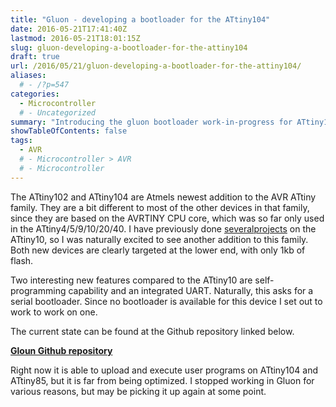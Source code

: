 ```yaml
---
title: "Gluon - developing a bootloader for the ATtiny104"
date: 2016-05-21T17:41:40Z
lastmod: 2016-05-21T18:01:15Z
slug: gluon-developing-a-bootloader-for-the-attiny104
draft: true
url: /2016/05/21/gluon-developing-a-bootloader-for-the-attiny104/
aliases:
  # - /?p=547
categories:
  - Microcontroller
  # - Uncategorized
summary: "Introducing the gluon bootloader work-in-progress for ATtiny104 parts, reusing Tiny Program Loader building blocks."
showTableOfContents: false
tags:
  - AVR
  # - Microcontroller > AVR
  # - Microcontroller
---
```


The ATtiny102 and ATtiny104 are Atmels newest addition to the AVR ATtiny family. They are a bit different to most of the other devices in that family, since they are based on the AVRTINY CPU core, which was so far only used in the ATtiny4/5/9/10/20/40. I have previously done [several](https://cpldcpu.wordpress.com/2014/03/19/%c2%b5-wire-usb-on-an-attiny-10/)[projects](https://github.com/cpldcpu/TinyTouchButton) on the ATtiny10, so I was naturally excited to see another addition to this family. Both new devices are clearly targeted at the lower end, with only 1kb of flash.

Two interesting new features compared to the ATtiny10 are self-programming capability and an integrated UART. Naturally, this asks for a serial bootloader. Since no bootloader is available for this device I set out to work to work on one.

The current state can be found at the Github repository linked below.

[**Gloun Github repository**](https://github.com/cpldcpu/Gluon)

Right now it is able to upload and execute user programs on ATtiny104 and ATtiny85, but it is far from being optimized. I stopped working in Gluon for various reasons, but may be picking it up again at some point.
